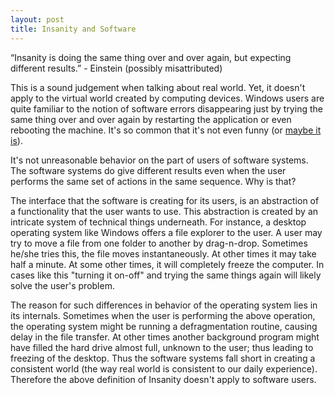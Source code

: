```yaml
---
layout: post
title: Insanity and Software
---
```


“Insanity is doing the same thing over and over again, but expecting different results.” - Einstein (possibly misattributed)

This is a sound judgement when talking about real world. Yet, it doesn't apply to the virtual world created by computing devices. Windows users are quite familiar to the notion of software errors disappearing just by trying the same thing over and over again by restarting the application or even rebooting the machine. It's so common that it's not even funny (or [maybe it is](https://www.youtube.com/watch?v=5UT8RkSmN4k)).

It's not unreasonable behavior on the part of users of software systems. The software systems do give different results even when the user performs the same set of actions in the same sequence. Why is that?

The interface that the software is creating for its users, is an abstraction of a functionality that the user wants to use. This abstraction is created by an intricate system of technical things underneath. For instance, a desktop operating system like Windows offers a file explorer to the user. A user may try to move a file from one folder to another by drag-n-drop. Sometimes he/she tries this, the file moves instantaneously. At other times it may take half a minute. At some other times, it will completely freeze the computer. In cases like this "turning it on-off" and trying the same things again will likely solve the user's problem. 

The reason for such differences in behavior of the operating system lies in its internals. Sometimes when the user is performing the above operation, the operating system might be running a defragmentation routine, causing delay in the file transfer. At other times another background program might have filled the hard drive almost full, unknown to the user; thus leading to freezing of the desktop. Thus the software systems fall short in creating a consistent world (the way real world is consistent to our daily experience). Therefore the above definition of Insanity doesn't apply to software users.

